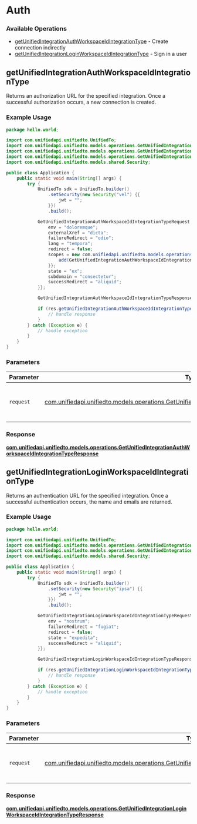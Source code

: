 # Auth

### Available Operations

* [getUnifiedIntegrationAuthWorkspaceIdIntegrationType](#getunifiedintegrationauthworkspaceidintegrationtype) - Create connection indirectly
* [getUnifiedIntegrationLoginWorkspaceIdIntegrationType](#getunifiedintegrationloginworkspaceidintegrationtype) - Sign in a user

## getUnifiedIntegrationAuthWorkspaceIdIntegrationType

Returns an authorization URL for the specified integration.  Once a successful authorization occurs, a new connection is created.

### Example Usage

```java
package hello.world;

import com.unifiedapi.unifiedto.UnifiedTo;
import com.unifiedapi.unifiedto.models.operations.GetUnifiedIntegrationAuthWorkspaceIdIntegrationTypeRequest;
import com.unifiedapi.unifiedto.models.operations.GetUnifiedIntegrationAuthWorkspaceIdIntegrationTypeResponse;
import com.unifiedapi.unifiedto.models.operations.GetUnifiedIntegrationAuthWorkspaceIdIntegrationTypeScopes;
import com.unifiedapi.unifiedto.models.shared.Security;

public class Application {
    public static void main(String[] args) {
        try {
            UnifiedTo sdk = UnifiedTo.builder()
                .setSecurity(new Security("vel") {{
                    jwt = "";
                }})
                .build();

            GetUnifiedIntegrationAuthWorkspaceIdIntegrationTypeRequest req = new GetUnifiedIntegrationAuthWorkspaceIdIntegrationTypeRequest("architecto", "fugiat") {{
                env = "doloremque";
                externalXref = "dicta";
                failureRedirect = "odio";
                lang = "tempora";
                redirect = false;
                scopes = new com.unifiedapi.unifiedto.models.operations.GetUnifiedIntegrationAuthWorkspaceIdIntegrationTypeScopes[]{{
                    add(GetUnifiedIntegrationAuthWorkspaceIdIntegrationTypeScopes.CRM_TEAM_READ),
                }};
                state = "ex";
                subdomain = "consectetur";
                successRedirect = "aliquid";
            }};            

            GetUnifiedIntegrationAuthWorkspaceIdIntegrationTypeResponse res = sdk.auth.getUnifiedIntegrationAuthWorkspaceIdIntegrationType(req);

            if (res.getUnifiedIntegrationAuthWorkspaceIdIntegrationType200ApplicationJSONString != null) {
                // handle response
            }
        } catch (Exception e) {
            // handle exception
        }
    }
}
```

### Parameters

| Parameter                                                                                                                                                                                      | Type                                                                                                                                                                                           | Required                                                                                                                                                                                       | Description                                                                                                                                                                                    |
| ---------------------------------------------------------------------------------------------------------------------------------------------------------------------------------------------- | ---------------------------------------------------------------------------------------------------------------------------------------------------------------------------------------------- | ---------------------------------------------------------------------------------------------------------------------------------------------------------------------------------------------- | ---------------------------------------------------------------------------------------------------------------------------------------------------------------------------------------------- |
| `request`                                                                                                                                                                                      | [com.unifiedapi.unifiedto.models.operations.GetUnifiedIntegrationAuthWorkspaceIdIntegrationTypeRequest](../../models/operations/GetUnifiedIntegrationAuthWorkspaceIdIntegrationTypeRequest.md) | :heavy_check_mark:                                                                                                                                                                             | The request object to use for the request.                                                                                                                                                     |


### Response

**[com.unifiedapi.unifiedto.models.operations.GetUnifiedIntegrationAuthWorkspaceIdIntegrationTypeResponse](../../models/operations/GetUnifiedIntegrationAuthWorkspaceIdIntegrationTypeResponse.md)**


## getUnifiedIntegrationLoginWorkspaceIdIntegrationType

Returns an authentication URL for the specified integration.  Once a successful authentication occurs, the name and emails are returned.

### Example Usage

```java
package hello.world;

import com.unifiedapi.unifiedto.UnifiedTo;
import com.unifiedapi.unifiedto.models.operations.GetUnifiedIntegrationLoginWorkspaceIdIntegrationTypeRequest;
import com.unifiedapi.unifiedto.models.operations.GetUnifiedIntegrationLoginWorkspaceIdIntegrationTypeResponse;
import com.unifiedapi.unifiedto.models.shared.Security;

public class Application {
    public static void main(String[] args) {
        try {
            UnifiedTo sdk = UnifiedTo.builder()
                .setSecurity(new Security("ipsa") {{
                    jwt = "";
                }})
                .build();

            GetUnifiedIntegrationLoginWorkspaceIdIntegrationTypeRequest req = new GetUnifiedIntegrationLoginWorkspaceIdIntegrationTypeRequest("laborum", "sunt") {{
                env = "nostrum";
                failureRedirect = "fugiat";
                redirect = false;
                state = "expedita";
                successRedirect = "aliquid";
            }};            

            GetUnifiedIntegrationLoginWorkspaceIdIntegrationTypeResponse res = sdk.auth.getUnifiedIntegrationLoginWorkspaceIdIntegrationType(req);

            if (res.getUnifiedIntegrationLoginWorkspaceIdIntegrationType200ApplicationJSONString != null) {
                // handle response
            }
        } catch (Exception e) {
            // handle exception
        }
    }
}
```

### Parameters

| Parameter                                                                                                                                                                                        | Type                                                                                                                                                                                             | Required                                                                                                                                                                                         | Description                                                                                                                                                                                      |
| ------------------------------------------------------------------------------------------------------------------------------------------------------------------------------------------------ | ------------------------------------------------------------------------------------------------------------------------------------------------------------------------------------------------ | ------------------------------------------------------------------------------------------------------------------------------------------------------------------------------------------------ | ------------------------------------------------------------------------------------------------------------------------------------------------------------------------------------------------ |
| `request`                                                                                                                                                                                        | [com.unifiedapi.unifiedto.models.operations.GetUnifiedIntegrationLoginWorkspaceIdIntegrationTypeRequest](../../models/operations/GetUnifiedIntegrationLoginWorkspaceIdIntegrationTypeRequest.md) | :heavy_check_mark:                                                                                                                                                                               | The request object to use for the request.                                                                                                                                                       |


### Response

**[com.unifiedapi.unifiedto.models.operations.GetUnifiedIntegrationLoginWorkspaceIdIntegrationTypeResponse](../../models/operations/GetUnifiedIntegrationLoginWorkspaceIdIntegrationTypeResponse.md)**

